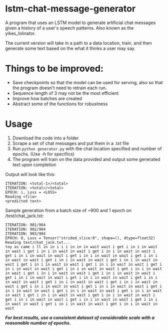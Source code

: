# lstm-chat-message-generator
A program that uses an LSTM model to generate artificial chat messages given a history of a user's speech patterns. Also known as the yikes_lolinator.

The current version will take in a path to a data location, train, and then generate some text based on the what it thinks a user may say.

# Things to be improved:
- Save checkpoints so that the model can be used for serving, also so that the program doesn't need to retrain each run.
- Sequence length of 3 may not be the most efficient
- Improve how batches are created
- Abstract some of the functions for robustness

# Usage
1. Download the code into a folder
2. Scrape a set of chat messages and put them in a .txt file
3. Run `python generator.py` with the chat location specified and number of epochs. (Use -h for specifics)
4. The program will train on the data provided and output some generated text upon completion

Output will look like this:
```
ITERATION: <total-1>/<total>
ITERATION: <total>/<total>
EPOCH: i, Loss = <LOSS>
Reading <file>
<predicted text>
```

Sample generation from a batch size of ~900 and 1 epoch on /test/chat_jack.txt:
```
ITERATION: 901/904
ITERATION: 902/904
ITERATION: 903/904
EPOCH: 0, Loss = Tensor("strided_slice:0", shape=(), dtype=float32)
Reading test/chat_jack.txt...
toy as came i ll in in i i i in in in wait wait i get i in i in wait in wait i get i in i in wait in wait i get i in i in wait in wait i get i in i in wait in wait i get i in i in wait in wait i get i in i in wait in wait i get i in i in wait in wait i get i in i in wait in wait i get i in i in wait in wait i get i in i in wait in wait i get i in i in wait in wait i get i in i in wait in wait i get i in i in wait in wait i get i in i in wait in wait i get i in i in wait in wait i get i in i in wait in wait i get i in i in wait in wait i get i in i in wait in wait i get i in i in wait in wait i get i in i in wait in wait i get i in i in wait in wait i get i in i in wait in wait i get i in i in wait in wait i get i in i in wait in wait i get i in i in wait in wait i get i in i in wait in wait i get i in i in wait in wait i get i in i in wait in wait i get i in i in wait in wait i get i in i in wait in wait i get i in i in wait in wait i get i in i in wait in wait
```

***For best results, use a consistent dataset of considerable scale with a reasonable number of epochs.***

